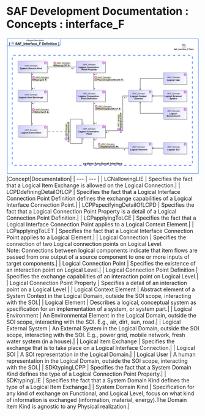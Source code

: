 # SAF Development Documentation : Concepts : interface_F 
![SAF_interface_F Definition.svg](./diagrams/SAF_interface_F-Definition.svg)
|Concept|Documentation|
| --- | --- |
| LCNallowingLIE | Specifies the fact that a Logical Item Exchange is allowed on the Logical Connection.|
| LCPDdefiningDetailOfLCP | Specifies the fact that a Logical Interface Connection Point Definition defines the exchange capabilities of a Logical Interface Connection Point.|
| LCPPspecifyingDetailOfLCPD | Specifies the fact that a Logical Connection Point Property is a detail of a Logical Connection Point Definition.|
| LCPapplyingToLCE | Specifies the fact that a Logical Interface Connection Point applies to a Logical Context Element.|
| LCPapplyingToLET | Specifies the fact that a Logical Interface Connection Point applies to a Logical Element.|
| Logical Connection | Specifies the connection of two Logical connection points on Logical Level.<br>Note: Connections between logical components indicate that item flows are passed from one output of a source component to one or more inputs of target components.|
| Logical Connection Point | Specifies the existence of an interaction point on Logical Level.|
| Logical Connection Point Definition | Specifies the exchange capabilities of an interaction point on Logical Level.|
| Logical Connection Point Property | Specifies a detail of an interaction point on a Logical Level.|
| Logical Context Element | Abstract element of a System Context in the Logical Domain, outside the SOI scope, interacting with the SOI.|
| Logical Element | Describes a logical, conceptual system as specification for an implementation of a system, or system part.|
| Logical Environment | An Environmental Element in the Logical Domain, outside the SOI scope, interacting with the SOI. E.g., air, dirt, sun, road.|
| Logical External System | An External System in the Logical Domain, outside the SOI scope, interacting with the SOI. E.g., power grid, mobile network, fresh water system (in a house).|
| Logical Item Exchange | Specifies the exchange that is to take place on a Logical Interface Connection.|
| Logical SOI | A SOI representation in the Logical Domain.|
| Logical User | A human representation in the Logical Domain, outside the SOI scope, interacting with the SOI.|
| SDKtypingLCPP | Specifies the fact that a System Domain Kind defines the type of a Logical Connection Point Property.|
| SDKtypingLIE | Specifies the fact that a System Domain Kind defines the type of a Logical Item Exchange.|
| System Domain Kind | Specification for any kind of exchange on Functional, and Logical Level, focus on what kind of information is exchanged (information, material, energy).The Domain Item Kind is agnostic to any Physical realization.|
